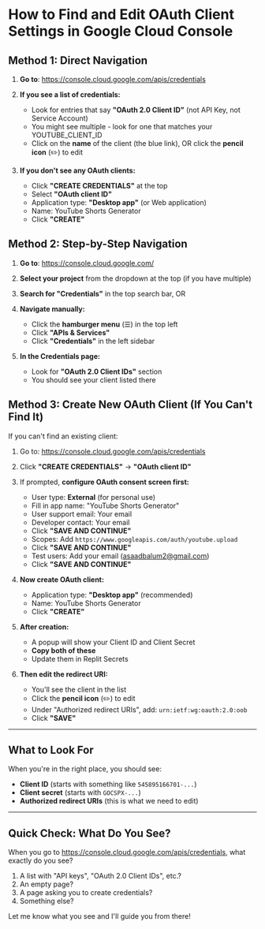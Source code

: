 # How to Find and Edit OAuth Client Settings in Google Cloud Console

## Method 1: Direct Navigation

1. **Go to**: https://console.cloud.google.com/apis/credentials

2. **If you see a list of credentials:**
   - Look for entries that say **"OAuth 2.0 Client ID"** (not API Key, not Service Account)
   - You might see multiple - look for one that matches your YOUTUBE_CLIENT_ID
   - Click on the **name** of the client (the blue link), OR click the **pencil icon** (✏️) to edit

3. **If you don't see any OAuth clients:**
   - Click **"CREATE CREDENTIALS"** at the top
   - Select **"OAuth client ID"**
   - Application type: **"Desktop app"** (or Web application)
   - Name: YouTube Shorts Generator
   - Click **"CREATE"**

## Method 2: Step-by-Step Navigation

1. **Go to**: https://console.cloud.google.com/
2. **Select your project** from the dropdown at the top (if you have multiple)
3. **Search for "Credentials"** in the top search bar, OR
4. **Navigate manually:**
   - Click the **hamburger menu** (☰) in the top left
   - Click **"APIs & Services"**
   - Click **"Credentials"** in the left sidebar

5. **In the Credentials page:**
   - Look for **"OAuth 2.0 Client IDs"** section
   - You should see your client listed there

## Method 3: Create New OAuth Client (If You Can't Find It)

If you can't find an existing client:

1. Go to: https://console.cloud.google.com/apis/credentials
2. Click **"CREATE CREDENTIALS"** → **"OAuth client ID"**
3. If prompted, **configure OAuth consent screen first:**
   - User type: **External** (for personal use)
   - Fill in app name: "YouTube Shorts Generator"
   - User support email: Your email
   - Developer contact: Your email
   - Click **"SAVE AND CONTINUE"**
   - Scopes: Add `https://www.googleapis.com/auth/youtube.upload`
   - Click **"SAVE AND CONTINUE"**
   - Test users: Add your email (asaadbalum2@gmail.com)
   - Click **"SAVE AND CONTINUE"**

4. **Now create OAuth client:**
   - Application type: **"Desktop app"** (recommended)
   - Name: YouTube Shorts Generator
   - Click **"CREATE"**

5. **After creation:**
   - A popup will show your Client ID and Client Secret
   - **Copy both of these**
   - Update them in Replit Secrets

6. **Then edit the redirect URI:**
   - You'll see the client in the list
   - Click the **pencil icon** (✏️) to edit
   - Under "Authorized redirect URIs", add: `urn:ietf:wg:oauth:2.0:oob`
   - Click **"SAVE"**

---

## What to Look For

When you're in the right place, you should see:
- **Client ID** (starts with something like `545895166701-...`)
- **Client secret** (starts with `GOCSPX-...`)
- **Authorized redirect URIs** (this is what we need to edit)

---

## Quick Check: What Do You See?

When you go to https://console.cloud.google.com/apis/credentials, what exactly do you see?

1. A list with "API keys", "OAuth 2.0 Client IDs", etc.?
2. An empty page?
3. A page asking you to create credentials?
4. Something else?

Let me know what you see and I'll guide you from there!

